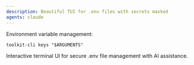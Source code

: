 ```yaml
---
description: Beautiful TUI for .env files with secrets masked
agents: claude
---
```


Environment variable management:

`toolkit-cli keys "$ARGUMENTS"`

Interactive terminal UI for secure .env file management with AI assistance.
